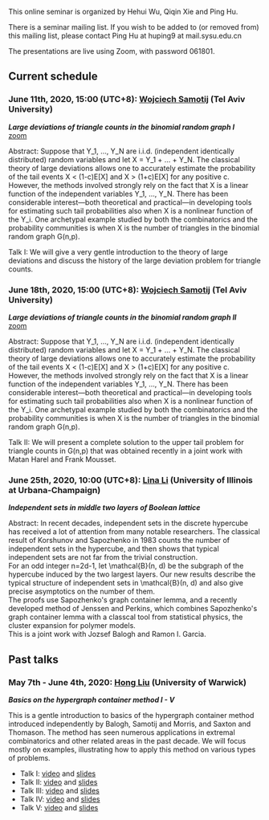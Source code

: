 This online seminar is organized by Hehui Wu, Qiqin Xie and Ping Hu.

There is a seminar mailing list. If you wish to be added to (or removed from) this mailing list, please contact Ping Hu at huping9 at mail.sysu.edu.cn

The presentations are live using Zoom, with password 061801.

## Current schedule
### June 11th, 2020, 15:00 (UTC+8): [Wojciech Samotij](http://www.math.tau.ac.il/~samotij/) (Tel Aviv University)
_**Large deviations of triangle counts in the binomial random graph I**_  
[zoom](https://zoom.com.cn/j/92368341744)

Abstract: Suppose that Y_1, …, Y_N are i.i.d. (independent identically distributed) random variables and let X = Y_1 + … + Y_N. The classical theory of large deviations allows one to accurately estimate the probability of the tail events X < (1-c)E[X] and X > (1+c)E[X] for any positive c. However, the methods involved strongly rely on the fact that X is a linear function of the independent variables Y_1, …, Y_N. There has been considerable interest—both theoretical and practical—in developing tools for estimating such tail probabilities also when X is a nonlinear function of the Y_i. One archetypal example studied by both the combinatorics and the probability communities is when X is the number of triangles in the binomial random graph G(n,p).

Talk I: We will give a very gentle introduction to the theory of large deviations and discuss the history of the large deviation problem for triangle counts.

### June 18th, 2020, 15:00 (UTC+8): [Wojciech Samotij](http://www.math.tau.ac.il/~samotij/) (Tel Aviv University)
_**Large deviations of triangle counts in the binomial random graph II**_   
[zoom](https://zoom.com.cn/j/93815617744)

Abstract: Suppose that Y_1, …, Y_N are i.i.d. (independent identically distributed) random variables and let X = Y_1 + … + Y_N. The classical theory of large deviations allows one to accurately estimate the probability of the tail events X < (1-c)E[X] and X > (1+c)E[X] for any positive c. However, the methods involved strongly rely on the fact that X is a linear function of the independent variables Y_1, …, Y_N. There has been considerable interest—both theoretical and practical—in developing tools for estimating such tail probabilities also when X is a nonlinear function of the Y_i. One archetypal example studied by both the combinatorics and the probability communities is when X is the number of triangles in the binomial random graph G(n,p).

Talk II: We will present a complete solution to the upper tail problem for triangle counts in G(n,p) that was obtained recently in a joint work with Matan Harel and Frank Mousset.

### June 25th, 2020, 10:00 (UTC+8): [Lina Li](https://sites.google.com/view/linali/) (University of Illinois at Urbana-Champaign)
_**Independent sets in middle two layers of Boolean lattice**_   
 
Abstract: In recent decades, independent sets in the discrete hypercube has received a lot of attention from many notable researchers.
The classical result of Korshunov and Sapozhenko in 1983 counts the number of independent sets in the hypercube, and then shows that typical independent sets are not far from the trivial construction.  
For an odd integer n=2d-1, let \mathcal{B}(n, d) be the subgraph of the hypercube induced by the two largest layers. 
Our new results describe the typical structure of independent sets in \mathcal{B}(n, d) and also give precise asymptotics on the number of them.   
The proofs use Sapozhenko's graph container lemma, and a recently developed method of Jenssen and Perkins, which combines Sapozhenko's graph container lemma with a classcal tool from statistical physics, the cluster expansion for polymer models.  
This is a joint work with Jozsef Balogh and Ramon I. Garcia.

## Past talks
### May 7th - June 4th, 2020: [Hong Liu](http://homepages.warwick.ac.uk/staff/H.Liu.9/) (University of Warwick) 
_**Basics on the hypergraph container method I - V**_   

This is a gentle introduction to basics of the hypergraph container method introduced independently by Balogh, Samotij and Morris, and Saxton and Thomason. The method has seen numerous applications in extremal combinatorics and other related areas in the past decade. We will focus mostly on examples, illustrating how to apply this method on various types of problems.

* Talk I: [video](https://www.bilibili.com/video/BV1Ug4y1q7M3) and [slides](/slides/container-note-20200507.pdf)
* Talk II: [video](https://www.bilibili.com/video/BV1SZ4y1s7ev) and [slides](/slides/container-note-20200514.pdf)
* Talk III: [video](https://www.bilibili.com/video/BV1D5411s7iW) and [slides](/slides/container-note-20200521.pdf)
* Talk IV: [video](https://www.bilibili.com/video/BV1kC4y1p7FB) and [slides](/slides/container-note-20200528.pdf)
* Talk V: [video](https://www.bilibili.com/video/BV1sz4y197gR) and [slides](/slides/container-note-20200604.pdf)

